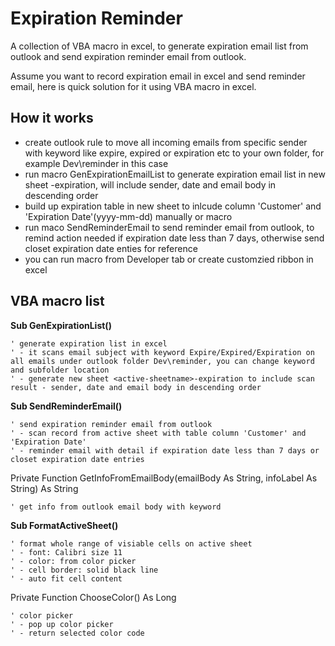 # Expiration Reminder 

A collection of VBA macro in excel, to generate expiration email list from outlook and send expiration reminder email from outlook.

Assume you want to record expiration email in excel and send reminder email, here is quick solution for it using VBA macro in excel.

## How it works

- create outlook rule to move all incoming emails from specific sender with keyword like expire, expired or expiration etc to your own folder, for example Dev\reminder in this case
- run macro GenExpirationEmailList to generate expiration email list in new sheet <active-sheetname>-expiration, will include sender, date and email body in descending order
- build up expiration table in new sheet to inlcude column 'Customer' and 'Expiration Date'(yyyy-mm-dd) manually or macro
- run maco SendReminderEmail to send reminder email from outlook, to remind action needed if expiration date less than 7 days, otherwise send closet expiration date enties for reference
- you can run macro from Developer tab or create customzied ribbon in excel 

## VBA macro list 

**Sub GenExpirationList()**
```
' generate expiration list in excel 
' - it scans email subject with keyword Expire/Expired/Expiration on all emails under outlook folder Dev\reminder, you can change keyword and subfolder location 
' - generate new sheet <active-sheetname>-expiration to include scan result - sender, date and email body in descending order
```
**Sub SendReminderEmail()**
```
' send expiration reminder email from outlook 
' - scan record from active sheet with table column 'Customer' and 'Expiration Date'
' - reminder email with detail if expiration date less than 7 days or closet expiration date entries 
```
Private Function GetInfoFromEmailBody(emailBody As String, infoLabel As String) As String
```
' get info from outlook email body with keyword
```
**Sub FormatActiveSheet()**
```
' format whole range of visiable cells on active sheet 
' - font: Calibri size 11 
' - color: from color picker 
' - cell border: solid black line 
' - auto fit cell content
```
Private Function ChooseColor() As Long
```
' color picker 
' - pop up color picker 
' - return selected color code
```
